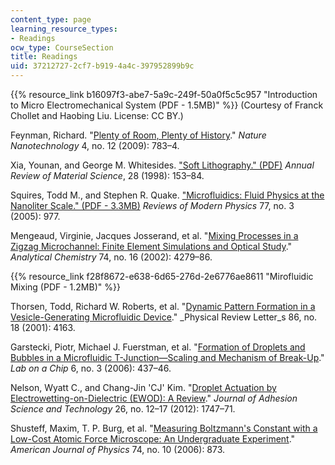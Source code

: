 ```yaml
---
content_type: page
learning_resource_types:
- Readings
ocw_type: CourseSection
title: Readings
uid: 37212727-2cf7-b919-4a4c-397952899b9c
---
```


{{% resource_link b16097f3-abe7-5a9c-249f-50a0f5c5c957 "Introduction to Micro Electromechanical System (PDF - 1.5MB)" %}} (Courtesy of Franck Chollet and Haobing Liu. License: CC BY.)

Feynman, Richard. "[Plenty of Room, Plenty of History](https://doi.org/10.1038/nnano.2009.357)." _Nature Nanotechnology_ 4, no. 12 (2009): 783–4.

Xia, Younan, and George M. Whitesides. ["Soft Lithography." (PDF)](https://www.annualreviews.org/doi/full/10.1146/annurev.matsci.28.1.153) _Annual Review of Material Science_, 28 (1998): 153–84.

Squires, Todd M., and Stephen R. Quake. ["Microfluidics: Fluid Physics at the Nanoliter Scale." (PDF - 3.3MB)](http://authors.library.caltech.edu/1310/1/SQUrmp05.pdf) _Reviews of Modern Physics_ 77, no. 3 (2005): 977.

Mengeaud, Virginie, Jacques Josserand, et al. "[Mixing Processes in a Zigzag Microchannel: Finite Element Simulations and Optical Study](https://doi.org/10.1021/ac025642e)." _Analytical Chemistry_ 74, no. 16 (2002): 4279–86.

{{% resource_link f28f8672-e638-6d65-276d-2e6776ae8611 "Mirofluidic Mixing (PDF - 1.2MB)" %}}

Thorsen, Todd, Richard W. Roberts, et al. "[Dynamic Pattern Formation in a Vesicle-Generating Microfluidic Device](https://doi.org/10.1103/PhysRevLett.86.4163)." _Physical Review Letter_s 86, no. 18 (2001): 4163.

Garstecki, Piotr, Michael J. Fuerstman, et al. "[Formation of Droplets and Bubbles in a Microfluidic T-Junction—Scaling and Mechanism of Break-Up](https://doi.org/10.1039/B510841A)." _Lab on a Chip_ 6, no. 3 (2006): 437–46.

Nelson, Wyatt C., and Chang-Jin 'CJ' Kim. "[Droplet Actuation by Electrowetting-on-Dielectric (EWOD): A Review](http://www.tandfonline.com/doi/abs/10.1163/156856111X599562)." _Journal of Adhesion Science and Technology_ 26, no. 12–17 (2012): 1747–71.

Shusteff, Maxim, T. P. Burg, et al. "[Measuring Boltzmann's Constant with a Low-Cost Atomic Force Microscope: An Undergraduate Experiment](https://doi.org/10.1119/1.2335475)." _American Journal of Physics_ 74, no. 10 (2006): 873.